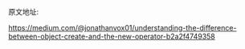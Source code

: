 原文地址:

https://medium.com/@jonathanvox01/understanding-the-difference-between-object-create-and-the-new-operator-b2a2f4749358

